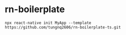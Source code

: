 # rn-boilerplate

```
npx react-native init MyApp --template https://github.com/tungnq2606/rn-boilerplate-ts.git
```

